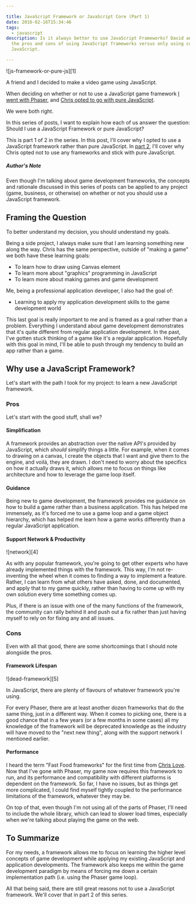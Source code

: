 ```yaml
---

title: JavaScript Framework or JavaScript Core (Part 1)
date: 2016-02-16T15:34:46
tags:
  - javascript
description: Is it always better to use JavaScript Frameworks? David analyzes
  the pros and cons of using JavaScript frameworks versus only using core
  JavaScript.

---
```

![js-framework-or-pure-js][1]

A friend and I decided to make a video game using JavaScript.

When deciding on whether or not to use a JavaScript game framework [I went with Phaser][2], and [Chris opted to go with pure JavaScript][3].

We were both right.

In this series of posts, I want to explain how each of us answer the question: Should I use a JavaScript Framework or pure JavaScript?

This is part 1 of 2 in the series. In this post, I'll cover why I opted to use a JavaScript framework rather than pure JavaScript. In [part 2][7], I'll cover why Chris opted not to use any frameworks and stick with pure JavaScript.

##### Author's Note

Even though I'm talking about game development frameworks, the concepts and rationale discussed in this series of posts can be applied to any project (game, business, or otherwise) on whether or not you should use a JavaScript framework.

## Framing the Question

To better understand my decision, you should understand my goals.

Being a side project, I always make sure that I am learning something new along the way. Chris has the same perspective, outside of "making a game" we both have these learning goals:

* To learn how to draw using Canvas element
* To learn more about "graphics" programming in JavaScript
* To learn more about making games and game development

Me, being a professional application developer, I also had the goal of:

* Learning to apply my application development skills to the game development world

This last goal is really important to me and is framed as a goal rather than a problem. Everything I understand about game development demonstrates that it's quite different from regular application development. In the past, I've gotten stuck thinking of a game like it's a regular application. Hopefully with this goal in mind, I'll be able to push through my tendency to build an app rather than a game.

## Why use a JavaScript Framework?

Let's start with the path I took for my project: to learn a new JavaScript framework.

### Pros

Let's start with the good stuff, shall we?

#### Simplification

A framework provides an abstraction over the native API's provided by JavaScript, which _should_ simplify things a little. For example, when it comes to drawing on a canvas, I create the objects that I want and give them to the engine, and voilà, they are drawn. I don't need to worry about the specifics on how it actually draws it, which allows me to focus on things like architecture and how to leverage the game loop itself.

#### Guidance

Being new to game development, the framework provides me guidance on how to build a game rather than a business application. This has helped me immensely, as it's forced me to use a game loop and a game object hierarchy, which has helped me learn how a game works differently than a regular JavaScript application.

#### Support Network &amp; Productivity

![network][4]

As with any popular framework, you're going to get other experts who have already implemented things with the framework. This way, I'm not re-inventing the wheel when it comes to finding a way to implement a feature. Rather, I can learn from what others have asked, done, and documented, and apply that to my game quickly, rather than having to come up with my own solution every time something comes up.

Plus, if there is an issue with one of the many functions of the framework, the community can rally behind it and push out a fix rather than just having myself to rely on for fixing any and all issues.

### Cons

Even with all that good, there are some shortcomings that I should note alongside the pros.

#### Framework Lifespan

![dead-framework][5]

In JavaScript, there are plenty of flavours of whatever framework you're using.

For every Phaser, there are at least another dozen frameworks that do the same thing, just in a different way. When it comes to picking one, there is a good chance that in a few years (or a few months in some cases) all my knowledge of the framework will be deprecated knowledge as the industry will have moved to the "next new thing", along with the support network I mentioned earlier.

#### Performance

I heard the term "Fast Food frameworks" for the first time from [Chris Love][6]. Now that I've gone with Phaser, my game now requires this framework to run, and its performance and compatibility with different platforms is dependent on the framework. So far, I have no issues, but as things get more complicated, I could find myself tightly coupled to the performance limitations of the framework, whatever they may be.

On top of that, even though I'm not using all of the parts of Phaser, I'll need to include the whole library, which can lead to slower load times, especially when we're talking about playing the game on the web.

## To Summarize

For my needs, a framework allows me to focus on learning the higher level concepts of game development while applying my existing JavaScript and application developments. The framework also keeps me within the game development paradigm by means of forcing me down a certain implementation path (i.e. using the Phaser game loop).

All that being said, there are still great reasons not to use a JavaScript framework. We'll cover that in part 2 of this series.

<!--
MISSING
[1]: /blog/JavaScript-Framework-or-Pure-JavaScript-P1/js-framework-or-pure-js.png
-->
[2]: https://github.com/davidwesst/finder-game
[3]: https://github.com/chrinkus/walk
<!--
MISSING
[4]: /blog/JavaScript-Framework-or-Pure-JavaScript-P1/network.png
[5]: /blog/JavaScript-Framework-or-Pure-JavaScript-P1/dead-framework.png
-->
[6]: http://love2dev.com/#!article/Large-JavaScript-Frameworks-Are-Like-Fast-Food-Restaurants
[7]: /blog/JavaScript-Framework-or-Pure-JavaScript-P2
  
